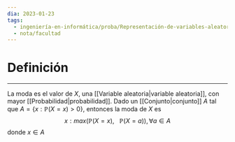 ```yaml
---
dia: 2023-01-23
tags:
  - ingeniería-en-informática/proba/Representación-de-variables-aleatorias
  - nota/facultad
---
```

# Definición
---
La moda es el valor de $X$, una [[Variable aleatoria|variable aleatoria]], con mayor [[Probabilidad|probabilidad]]. Dado un [[Conjunto|conjunto]] $A$ tal que $A = \{ x : \mathbb{P}(X = x) > 0 \}$, entonces la moda de $X$ es $$ x : max(\mathbb{P}(X = x), ~~~ \mathbb{P}(X = a)), \forall a \in A $$ donde $x \in A$ 